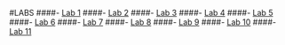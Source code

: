 #LABS
####- [Lab 1](lab01/)
####- [Lab 2](lab02/)
####- [Lab 3](lab03/)
####- [Lab 4](lab04/)
####- [Lab 5](lab05/)
####- [Lab 6](lab06/)
####- [Lab 7](lab07/)
####- [Lab 8](lab08/)
####- [Lab 9](lab09/)
####- [Lab 10](lab10/)
####- [Lab 11](lab11/)